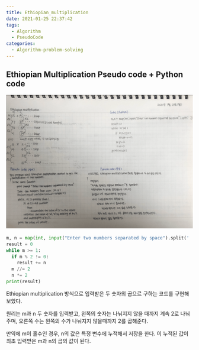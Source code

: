 ```yaml
---
title: Ethiopian_multiplication
date: 2021-01-25 22:37:42
tags:
  - Algorithm
  - PseudoCode
categories:
  - Algorithm-problem-solving
---
```


## Ethiopian Multiplication Pseudo code + Python code

![](/images/post_images/210125_ethiopian_multiplication.png)

```python
m, n = map(int, input("Enter two numbers separated by space").split(' '))
result = 0
while m >= 1:
  if m % 2 != 0:
    result += n
  m //= 2
  n *= 2
print(result)
```

  <!-- more -->

Ethiopian multiplication 방식으로 입력받은 두 숫자의 곱으르 구하는 코드를 구현해보았다.

원리는 m과 n 두 숫자를 입력받고, 왼쪽의 숫자는 나눠지지 않을 때까지 계속 2로 나눠주며, 오른쪽 수는 왼쪽의 수가 나눠지지 않을때까지 2를 곱해준다.

만약에 m이 홀수인 경우, n의 값은 특정 변수에 누적해서 저장을 한다. 이 누적된 값이 최초 입력받은 m과 n의 곱의 값이 된다.
